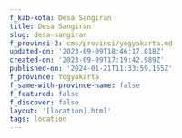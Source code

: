 ```yaml
---
f_kab-kota: Desa Sangiran
title: Desa Sangiran
slug: desa-sangiran
f_provinsi-2: cms/provinsi/yogyakarta.md
updated-on: '2023-09-09T18:46:17.018Z'
created-on: '2023-09-09T17:19:42.989Z'
published-on: '2024-01-21T11:33:59.165Z'
f_province: Yogyakarta
f_same-with-province-name: false
f_featured: false
f_discover: false
layout: '[location].html'
tags: location
---
```



